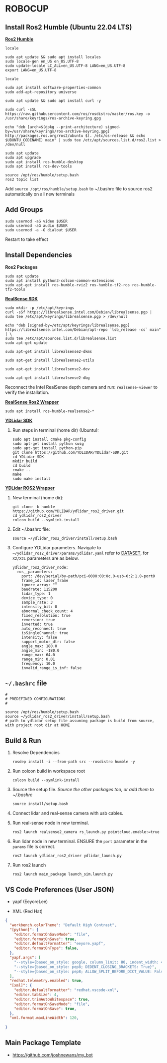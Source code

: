 # ROBOCUP

## Install Ros2 Humble (Ubuntu 22.04 LTS)

[**Ros2  Humble**](https://docs.ros.org/en/humble/Installation.html)
```
locale

sudo apt update && sudo apt install locales
sudo locale-gen en_US en_US.UTF-8
sudo update-locale LC_ALL=en_US.UTF-8 LANG=en_US.UTF-8
export LANG=en_US.UTF-8

locale

sudo apt install software-properties-common
sudo add-apt-repository universe

sudo apt update && sudo apt install curl -y

sudo curl -sSL https://raw.githubusercontent.com/ros/rosdistro/master/ros.key -o /usr/share/keyrings/ros-archive-keyring.gpg

echo "deb [arch=$(dpkg --print-architecture) signed-by=/usr/share/keyrings/ros-archive-keyring.gpg] http://packages.ros.org/ros2/ubuntu $(. /etc/os-release && echo $UBUNTU_CODENAME) main" | sudo tee /etc/apt/sources.list.d/ros2.list > /dev/null

sudo apt update
sudo apt upgrade
sudo apt install ros-humble-desktop
sudo apt install ros-dev-tools
```

```
source /opt/ros/humble/setup.bash
ros2 topic list
```

Add `source /opt/ros/humble/setup.bash` to ~/.bashrc file to source ros2 automatically on all new terminals

## Add Groups

```
sudo usermod -aG video $USER
sudo usermod -aG audio $USER
sudo usermod -a -G dialout $USER
```

Restart to take effect

## Install Dependencies

**Ros2 Packages**
```
sudo apt update
sudo apt install python3-colcon-common-extensions
sudo apt-get install ros-humble-rviz2 ros-humble-tf2-ros ros-humble-tf2-tools
```

[**RealSense SDK**](https://github.com/IntelRealSense/librealsense/blob/master/doc/distribution_linux.md)
```
sudo mkdir -p /etc/apt/keyrings
curl -sSf https://librealsense.intel.com/Debian/librealsense.pgp | sudo tee /etc/apt/keyrings/librealsense.pgp > /dev/null

echo "deb [signed-by=/etc/apt/keyrings/librealsense.pgp] https://librealsense.intel.com/Debian/apt-repo `lsb_release -cs` main" | \
sudo tee /etc/apt/sources.list.d/librealsense.list
sudo apt-get update

sudo apt-get install librealsense2-dkms

sudo apt-get install librealsense2-utils

sudo apt-get install librealsense2-dev

sudo apt-get install librealsense2-dbg
```

Reconnect the Intel RealSense depth camera and run: `realsense-viewer` to verify the installation.

[**RealSense Ros2 Wrapper**](https://github.com/IntelRealSense/realsense-ros?tab=readme-ov-file)
```
sudo apt install ros-humble-realsense2-*
```

[**YDLidar SDK**](https://github.com/YDLIDAR/YDLidar-SDK)
1. Run steps in terminal (home dir) (Ubuntu):

    ```
    sudo apt install cmake pkg-config
    sudo apt-get install python swig
    sudo apt-get install python-pip
    git clone https://github.com/YDLIDAR/YDLidar-SDK.git
    cd YDLidar-SDK
    mkdir build
    cd build
    cmake ..
    make
    sudo make install
    ```

[**YDLidar ROS2 Wrapper**](https://github.com/YDLIDAR/ydlidar_ros2_driver/tree/humble)
1. New terminal (home dir):
    ```
    git clone -b humble https://github.com/YDLIDAR/ydlidar_ros2_driver.git
    cd ydlidar_ros2_driver
    colcon build --symlink-install
    ```

1. Edit ~/.bashrc file:
    ```
    source ~/ydlidar_ros2_driver/install/setup.bash
    ```

1. Configure YDLidar parameters. Navigate to `~/ydlidar_ros2_driver/params/ydlidar.yaml` refer to [DATASET](https://github.com/YDLIDAR/YDLidar-SDK/blob/master/doc/Dataset.md), for `X2/X2L` parameters are as below.
    ```
    ydlidar_ros2_driver_node:
      ros__parameters:
        port: /dev/serial/by-path/pci-0000:00:0c.0-usb-0:2:1.0-port0
        frame_id: laser_frame
        ignore_array: ""
        baudrate: 115200
        lidar_type: 1
        device_type: 0
        sample_rate: 3
        intensity_bit: 0
        abnormal_check_count: 4
        fixed_resolution: true
        reversion: true
        inverted: true
        auto_reconnect: true
        isSingleChannel: true
        intensity: false
        support_motor_dtr: false
        angle_max: 180.0
        angle_min: -180.0
        range_max: 64.0
        range_min: 0.01
        frequency: 10.0
        invalid_range_is_inf: false
    ```


## `~/.bashrc` file

```
#
# PREDEFINED CONFIGURATIONS
#

source /opt/ros/humble/setup.bash
source ~/ydlidar_ros2_driver/install/setup.bash
# path to ydlidar setup file assuming package is build from source, with project root dir at HOME
```

## Build & Run

1. Resolve Dependencies
    ```
    rosdep install -i --from-path src --rosdistro humble -y
    ```

1. Run colcon build in workspace root
    ```
    colcon build --symlink-install
    ```

1. Source the setup file. *Source the other packages too, or add them to ~/.bashrc*
    ```
    source install/setup.bash
    ```

1. Connect lidar and real-sense camera with usb cables.

1. Run real-sense node in new terminal.
    ```
    ros2 launch realsense2_camera rs_launch.py pointcloud.enable:=true
    ```

1. Run lidar node in new terminal. ENSURE the `port` parameter in the `params` file is correct.
    ```
    ros2 launch ydlidar_ros2_driver ydlidar_launch.py 
    ```
   
1. Run ros2 launch
    ```
    ros2 launch main_package launch_sim.launch.py
    ```

## VS Code Preferences (User JSON)

* yapf (EeyoreLee)

* XML (Red Hat)

```json
{
  "workbench.colorTheme": "Default High Contrast",
  "[python]": {
    "editor.formatOnSaveMode": "file",
    "editor.formatOnSave": true,
    "editor.defaultFormatter": "eeyore.yapf",
    "editor.formatOnType": false,
  },
  "yapf.args": [
    "--style={based_on_style: google, column_limit: 80, indent_width: 4}",
    "--style={based_on_style: pep8; DEDENT_CLOSING_BRACKETS: True}",
    "--style={based_on_style: pep8; ALLOW_SPLIT_BEFORE_DICT_VALUE: False, SPLIT_ALL_COMMA_SEPARATED_VALUES: True}"
  ],
  "redhat.telemetry.enabled": true,
  "[xml]": {
    "editor.defaultFormatter": "redhat.vscode-xml",
    "editor.tabSize": 4,
    "editor.trimAutoWhitespace": true,
    "editor.formatOnSaveMode": "file",
    "editor.formatOnSave": true,
  },
  "xml.format.maxLineWidth": 120,
  
}
```

## Main Package Template

* https://github.com/joshnewans/my_bot
